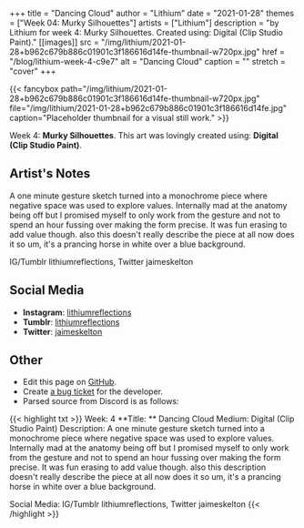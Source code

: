 +++
title =       "Dancing Cloud"
author =      "Lithium"
date =        "2021-01-28"
themes =      ["Week 04: Murky Silhouettes"]
artists =     ["Lithium"]
description = "by Lithium for week 4: Murky Silhouettes. Created using: Digital (Clip Studio Paint)."
[[images]]
      src = "/img/lithium/2021-01-28+b962c679b886c01901c3f186616d14fe-thumbnail-w720px.jpg"
      href = "/blog/lithium-week-4-c9e7"
      alt = "Dancing Cloud"
      caption = ""
      stretch = "cover"
+++

{{< fancybox path="/img/lithium/2021-01-28+b962c679b886c01901c3f186616d14fe-thumbnail-w720px.jpg" file="/img/lithium/2021-01-28+b962c679b886c01901c3f186616d14fe.jpg" caption="Placeholder thumbnail for a visual still work." >}}


Week 4: **Murky Silhouettes**. This art was lovingly created using: **Digital (Clip Studio Paint)**.

## Artist's Notes

A one minute gesture sketch turned into a monochrome piece where negative space was used to explore values. Internally mad at the anatomy being off but I promised myself to only work from the gesture and not to spend an hour fussing over making the form precise. It was fun erasing to add value though. also this doesn't really describe the piece at all now does it so um, it's a prancing horse in white over a blue background.

IG/Tumblr lithiumreflections, Twitter jaimeskelton

## Social Media

- **Instagram**: <a href='https://instagram.com/lithiumreflections' target='_blank'>lithiumreflections</a>
- **Tumblr**: <a href='https://lithiumreflections.tumblr.com' target='_blank'>lithiumreflections</a>
- **Twitter**: <a href='https://twitter.com/jaimeskelton' target='_blank'>jaimeskelton</a>

## Other

- Edit this page on [GitHub](https://github.com/teaminkling/web-refresh/edit/main/content/blog/lithium-week-4-c9e7.md).
- Create [a bug ticket](https://github.com/teaminkling/web-refresh/issues/new?assignees=&labels=bug&template=problem-report.md&title=) for the developer.
- Parsed source from Discord is as follows:

{{< highlight txt >}}
Week: 4
**Title:  ** Dancing Cloud
Medium: Digital (Clip Studio Paint)
Description: A one minute gesture sketch turned into a monochrome piece where negative space was used to explore values. Internally mad at the anatomy being off but I promised myself to only work from the gesture and not to spend an hour fussing over making the form precise. It was fun erasing to add value though. also this description doesn't really describe the piece at all now does it so um, it's a prancing horse in white over a blue background.

Social Media: IG/Tumblr lithiumreflections, Twitter jaimeskelton
{{< /highlight >}}